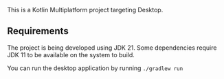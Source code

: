 This is a Kotlin Multiplatform project targeting Desktop.

## Requirements

The project is being developed using JDK 21. Some dependencies require JDK 11 to be available on the system to build.


You can run the desktop application by running `./gradlew run`
